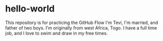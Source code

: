 # hello-world
This repository is for practicing the GitHub Flow
I'm Tevi, I'm married, and father of two boys. I'm originally from west Africa, Togo. I have a full time job, and I love to swim and draw in my free times.
